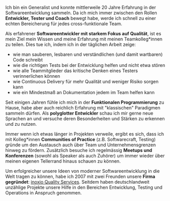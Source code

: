 Ich bin ein Generalist und konnte mittlerweile 20 Jahre Erfahrung in der
Softwareentwicklung sammeln. Da ich mich immer zwischen den Rollen
**Entwickler, Tester und Coach** bewegt habe, werde ich schnell zu einer
echten Bereicherung für jedes cross-funktionale Team.

Als erfahrener **Softwareentwickler mit starkem Fokus auf Qualität**,
ist es mein Ziel mein Wissen und meine Erfahrung mit meinen Teamkolleg*innen
zu teilen. Dies tue ich, indem ich in der täglichen Arbeit zeige:
* wie man sauberen, lesbaren und verständlichen (und damit wartbaren) Code schreibt
* wie die richtigen Tests bei der Entwicklung helfen und nicht etwa stören
* wie alle Teammitglieder das kritische Denken eines Testers verinnerlichen können
* wie Continuous Delivery für mehr Qualität und weniger Risiko sorgen kann
* wie ein Mindestmaß an Dokumentation jedem im Team helfen kann

Seit einigen Jahren fühle ich mich in der **Funktionalen Programmierung** zu
Hause, habe aber auch reichlich Erfahrung mit "klassischen" Paradigmen sammeln
dürfen. Als **polyglotter Entwickler** schau ich mir gerne neue Sprachen an
und versuche deren Besonderheiten und Stärken zu erkennen und zu nutzen.

Immer wenn ich etwas länger in Projekten verweile, ergibt es sich, dass ich
mit Kolleg*innen **Communities of Practice** (z.B. Softwarecraft, Testing)
gründe um den Austausch auch über Team und Unternehmensgrenzen hinweg zu
fördern. Zusätzlich besuche ich regelmässig **Meetups und Konferenzen**
(sowohl als Speaker als auch Zuhörer) um immer wieder über meinen eigenen
Tellerrand hinaus schauen zu können.

Um erfolgreicher unsere Ideen von moderner Softwareentwicklung in die Welt
tragen zu können, habe ich 2007 mit zwei Freunden unsere **Firma gegründet**:
[inoxio Quality Services](https://inoxio.de).
Seitdem haben deutschlandweit unzählige Projekte unsere Hilfe in den
Bereichen Entwicklung, Testing und Operations in Anspruch genommen.